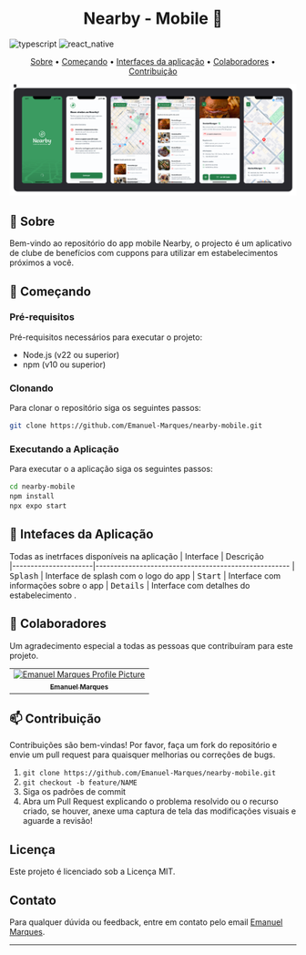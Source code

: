 [REACT_NATIVE_BADGE]: https://img.shields.io/badge/react%20native-61DAFB?style=for-the-badge&logo=react&logoColor=white
[TYPESCRIPT__BADGE]: https://img.shields.io/badge/typescript-D4FAFF?style=for-the-badge&logo=typescript
[REACT__BADGE]: https://img.shields.io/badge/React-005CFE?style=for-the-badge&logo=react
[PROJECT__BADGE]: https://img.shields.io/badge/📱Visit_this_project-000?style=for-the-badge&logo=project
[PROJECT__URL]: https://clinica-maravilha.vercel.app/

<h1 align="center" style="font-weight: bold;"> Nearby - Mobile 📱</h1>

![typescript][TYPESCRIPT__BADGE] 
![react_native][REACT_NATIVE_BADGE]

<p align="center">
 <a href="#about">Sobre</a> • 
 <a href="#started">Começando</a> • 
  <a href="#started">Interfaces da aplicação</a> • 
  <a href="#colab">Colaboradores</a> •
 <a href="#contribute">Contribuição</a>
</p>

<p align="center">
    <img src="./assets/images/case.png" alt="Image Example" width="600px">
</p>

<h2 id="started">📌 Sobre</h2>

Bem-vindo ao repositório do app mobile Nearby, o projecto é um aplicativo de clube de benefícios com cuppons para utilizar em estabelecimentos próximos a você.

<!-- [![project][PROJECT__BADGE]][PROJECT__URL] -->

<h2 id="started">🚀 Começando</h2>

<h3>Pré-requisitos</h3>

Pré-requisitos necessários para executar o projeto:

- Node.js (v22 ou superior)
- npm (v10 ou superior)

<h3>Clonando</h3>

Para clonar o repositório siga os seguintes passos: 

```bash
git clone https://github.com/Emanuel-Marques/nearby-mobile.git
```

<h3>Executando a Aplicação</h3>

Para executar o a aplicação siga os seguintes passos: 

```bash
cd nearby-mobile
npm install
npx expo start
```
<!-- Isso iniciará o servidor de desenvolvimento e você poderá visualizar a aplicação em `http://localhost:3000/`. -->

<h2 id="routes">📍 Intefaces da Aplicação</h2>

Todas as inetrfaces disponíveis na aplicação
| Interface               | Descrição                                          
|----------------------|-----------------------------------------------------
| <kbd>Splash</kbd>     | Interface de splash com o logo do app
| <kbd>Start</kbd>     | Interface com informações sobre o app
| <kbd>Details</kbd>     | Interface com detalhes do estabelecimento .

<h2 id="colab">🤝 Colaboradores</h2>

Um agradecimento especial a todas as pessoas que contribuíram para este projeto.

<table>
  <tr>
    <td align="center">
      <a href="#">
        <img src="https://avatars.githubusercontent.com/u/70699733?v=4" width="100px;" alt="Emanuel Marques Profile Picture"/><br>
        <sub>
          <b>Emanuel Marques</b>
        </sub>
      </a>
    </td>
  </tr>
</table>

<h2 id="contribute">📫 Contribuição</h2>

Contribuições são bem-vindas! Por favor, faça um fork do repositório e envie um pull request para quaisquer melhorias ou correções de bugs.

1. `git clone https://github.com/Emanuel-Marques/nearby-mobile.git`
2. `git checkout -b feature/NAME`
3. Siga os padrões de commit
4. Abra um Pull Request explicando o problema resolvido ou o recurso criado, se houver, anexe uma captura de tela das modificações visuais e aguarde a revisão!

## Licença

Este projeto é licenciado sob a Licença MIT.

## Contato

Para qualquer dúvida ou feedback, entre em contato pelo email [Emanuel Marques](emanuelmarques585@gmail.com).

---
​
